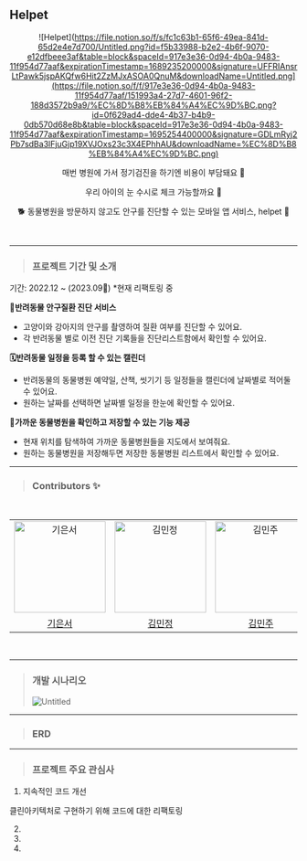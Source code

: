 ## Helpet
<div align="center">
  
  ![Helpet](https://file.notion.so/f/s/fc1c63b1-65f6-49ea-841d-65d2e4e7d700/Untitled.png?id=f5b33988-b2e2-4b6f-9070-e12dfbeee3af&table=block&spaceId=917e3e36-0d94-4b0a-9483-11f954d77aaf&expirationTimestamp=1689235200000&signature=UFFRIAnsrLtPawk5jspAKQfw6Hit2ZzMJxASOA0QnuM&downloadName=Untitled.png](https://file.notion.so/f/f/917e3e36-0d94-4b0a-9483-11f954d77aaf/151993a4-27d7-4601-96f2-188d3572b9a9/%EC%8D%B8%EB%84%A4%EC%9D%BC.png?id=0f629ad4-dde4-4b37-b4b9-0db570d68e8b&table=block&spaceId=917e3e36-0d94-4b0a-9483-11f954d77aaf&expirationTimestamp=1695254400000&signature=GDLmRyj2Pb7sdBa3lFjuGjp19XVJOxs23c3X4EPhhAU&downloadName=%EC%8D%B8%EB%84%A4%EC%9D%BC.png)


매번 병원에 가서 정기검진을 하기엔 비용이 부담돼요 🥲

우리 아이의 눈 수시로 체크 가능할까요 🥲

🐕 동물병원을 방문하지 않고도 안구를 진단할 수 있는 모바일 앱 서비스, helpet 💫



</div>

<br>


---

> ### 프로젝트 기간 및 소개 

기간: 2022.12 ~ (2023.09🏃)
*현재 리팩토링 중 

**👀반려동물 안구질환 진단 서비스**

- 고양이와 강아지의 안구를 촬영하여 질환 여부를 진단할 수 있어요. 
- 각 반려동물 별로 이전 진단 기록들을 진단리스트함에서 확인할 수 있어요. 

**🗓️반려동물 일정을 등록 할 수 있는 캘린더**

- 반려동물의 동물병원 예약일, 산책, 씻기기 등 일정들을 캘린더에 날짜별로 적어둘 수 있어요.
- 원하는 날짜를 선택하면 날짜별 일정을 한눈에 확인할 수 있어요. 

**🏥가까운 동물병원을 확인하고 저장할 수 있는 기능 제공**

- 현재 위치를 탐색하여 가까운 동물병원들을 지도에서 보여줘요. 
- 원하는 동물병원을 저장해두면 저장한 동물병원 리스트에서 확인할 수 있어요. 

---

> ### Contributors ✨

<div align="center">
<br />
<table>
  <tr>
    <td align="center">
      <img src="" width="160px;"  alt="기은서"/>
    </td>
    <td align="center">
      <img src="" width="160px;" alt="김민정"/>
    </td>
    <td align="center">
      <img src="" width="160px;"  alt="김민주"/>
    </td>
    <td align="center">
      <img src="" width="160px;"  alt="이석진"/>
    </td>
  </tr>
  <tr>    
    <td align="center">
      <a href="https://github.com/eunseo0105">
        <div>기은서</div>
      </a>
    </td>
    <td align="center">
      <a href="https://github.com/ming1230">
        <div>김민정</div>
      </a>
    </td>
      <td align="center">
      <a href="https://github.com/minz-cha">
        <div>김민주</div>
      </a>
    </td>
      <td align="center">
      <a href="https://github.com/seokjin0706">
        <div>이석진</div>
      </a>
    </td>
  </tr>
</table>
<br />
</div>

---
> ### 개발 시나리오
>![Untitled]()
---
> ### ERD

---
> ### 프로젝트 주요 관심사
1. 지속적인 코드 개선

클린아키텍처로 구현하기 위해 코드에 대한 리팩토링

2. 



3. 



4. 


